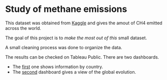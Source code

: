 # Study of methane emissions

This dataset was obtained from [Kaggle](https://www.kaggle.com/datasets/kkhandekar/methane-emissions-across-the-world-19902018) and gives the amout of CH4 emitted across the world.

The goal of this project is to _make the most out of this_ small dataset.

A small cleaning process was done to organize the data.

The results can be checked on Tableau Public. There are two dashboards.
- The [first](https://public.tableau.com/views/CountrystatusonCH4emissions/DashboardCountrystatus?:language=es-ES&:display_count=n&:origin=viz_share_link) one shows information by country.
- The [second](https://public.tableau.com/views/GlobalstatusonCH4emissions/DashboardGeneralstatus?:language=es-ES&:display_count=n&:origin=viz_share_link) dashboard gives a view of the global evolution.